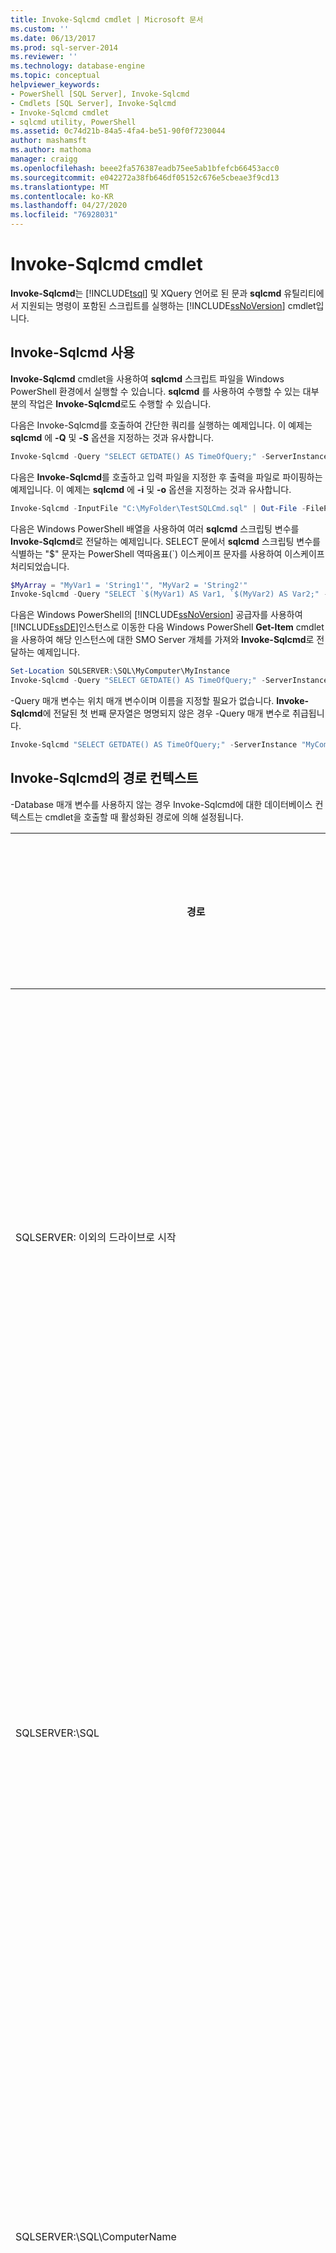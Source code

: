 ```yaml
---
title: Invoke-Sqlcmd cmdlet | Microsoft 문서
ms.custom: ''
ms.date: 06/13/2017
ms.prod: sql-server-2014
ms.reviewer: ''
ms.technology: database-engine
ms.topic: conceptual
helpviewer_keywords:
- PowerShell [SQL Server], Invoke-Sqlcmd
- Cmdlets [SQL Server], Invoke-Sqlcmd
- Invoke-Sqlcmd cmdlet
- sqlcmd utility, PowerShell
ms.assetid: 0c74d21b-84a5-4fa4-be51-90f0f7230044
author: mashamsft
ms.author: mathoma
manager: craigg
ms.openlocfilehash: beee2fa576387eadb75ee5ab1bfefcb66453acc0
ms.sourcegitcommit: e042272a38fb646df05152c676e5cbeae3f9cd13
ms.translationtype: MT
ms.contentlocale: ko-KR
ms.lasthandoff: 04/27/2020
ms.locfileid: "76928031"
---
```

# <a name="invoke-sqlcmd-cmdlet"></a>Invoke-Sqlcmd cmdlet
  **Invoke-Sqlcmd**는 [!INCLUDE[tsql](../includes/tsql-md.md)] 및 XQuery 언어로 된 문과 **sqlcmd** 유틸리티에서 지원되는 명령이 포함된 스크립트를 실행하는 [!INCLUDE[ssNoVersion](../includes/ssnoversion-md.md)] cmdlet입니다.  
  
## <a name="using-invoke-sqlcmd"></a>Invoke-Sqlcmd 사용  
 **Invoke-Sqlcmd** cmdlet을 사용하여 **sqlcmd** 스크립트 파일을 Windows PowerShell 환경에서 실행할 수 있습니다. **sqlcmd** 를 사용하여 수행할 수 있는 대부분의 작업은 **Invoke-Sqlcmd**로도 수행할 수 있습니다.  
  
 다음은 Invoke-Sqlcmd를 호출하여 간단한 쿼리를 실행하는 예제입니다. 이 예제는 **sqlcmd** 에 **-Q** 및 **-S** 옵션을 지정하는 것과 유사합니다.  
  
```powershell
Invoke-Sqlcmd -Query "SELECT GETDATE() AS TimeOfQuery;" -ServerInstance "MyComputer\MyInstance"  
```  
  
 다음은 **Invoke-Sqlcmd**를 호출하고 입력 파일을 지정한 후 출력을 파일로 파이핑하는 예제입니다. 이 예제는 **sqlcmd** 에 **-i** 및 **-o** 옵션을 지정하는 것과 유사합니다.  
  
```powershell
Invoke-Sqlcmd -InputFile "C:\MyFolder\TestSQLCmd.sql" | Out-File -FilePath "C:\MyFolder\TestSQLCmd.rpt"  
```  
  
 다음은 Windows PowerShell 배열을 사용하여 여러 **sqlcmd** 스크립팅 변수를 **Invoke-Sqlcmd**로 전달하는 예제입니다. SELECT 문에서 **sqlcmd** 스크립팅 변수를 식별하는 "$" 문자는 PowerShell 역따옴표(`) 이스케이프 문자를 사용하여 이스케이프 처리되었습니다.  
  
```powershell
$MyArray = "MyVar1 = 'String1'", "MyVar2 = 'String2'"  
Invoke-Sqlcmd -Query "SELECT `$(MyVar1) AS Var1, `$(MyVar2) AS Var2;" -Variable $MyArray  
```  
  
 다음은 Windows PowerShell의 [!INCLUDE[ssNoVersion](../includes/ssnoversion-md.md)] 공급자를 사용하여 [!INCLUDE[ssDE](../includes/ssde-md.md)]인스턴스로 이동한 다음 Windows PowerShell **Get-Item** cmdlet을 사용하여 해당 인스턴스에 대한 SMO Server 개체를 가져와 **Invoke-Sqlcmd**로 전달하는 예제입니다.  
  
```powershell
Set-Location SQLSERVER:\SQL\MyComputer\MyInstance  
Invoke-Sqlcmd -Query "SELECT GETDATE() AS TimeOfQuery;" -ServerInstance (Get-Item .)  
```  
  
 -Query 매개 변수는 위치 매개 변수이며 이름을 지정할 필요가 없습니다. **Invoke-Sqlcmd**에 전달된 첫 번째 문자열은 명명되지 않은 경우 -Query 매개 변수로 취급됩니다.  
  
```powershell
Invoke-Sqlcmd "SELECT GETDATE() AS TimeOfQuery;" -ServerInstance "MyComputer\MyInstance"  
```  
  
## <a name="path-context-in-invoke-sqlcmd"></a>Invoke-Sqlcmd의 경로 컨텍스트  
 -Database 매개 변수를 사용하지 않는 경우 Invoke-Sqlcmd에 대한 데이터베이스 컨텍스트는 cmdlet을 호출할 때 활성화된 경로에 의해 설정됩니다.  
  
|경로|데이터베이스 컨텍스트|  
|----------|----------------------|  
|SQLSERVER: 이외의 드라이브로 시작|로컬 컴퓨터에 있는 기본 인스턴스의 로그인 ID에 대한 기본 데이터베이스입니다.|  
|SQLSERVER:\SQL|로컬 컴퓨터에 있는 기본 인스턴스의 로그인 ID에 대한 기본 데이터베이스입니다.|  
|SQLSERVER:\SQL\ComputerName|지정된 컴퓨터에 있는 기본 인스턴스의 로그인 ID에 대한 기본 데이터베이스입니다.|  
|SQLSERVER:\SQL\ComputerName\InstanceName|지정된 컴퓨터에 있는 지정된 인스턴스의 로그인 ID에 대한 기본 데이터베이스입니다.|  
|SQLSERVER:\SQL\ComputerName\InstanceName\Databases|지정된 컴퓨터에 있는 지정된 인스턴스의 로그인 ID에 대한 기본 데이터베이스입니다.|  
|SQLSERVER:\SQL\ComputerName\InstanceName\Databases\DatabaseName|지정된 컴퓨터에 있는 지정된 인스턴스의 지정된 데이터베이스입니다. 이는 또한 데이터베이스 내의 테이블 및 열 노드를 지정하는 경로와 같은 보다 긴 경로에 적용됩니다.|  
  
 예를 들어 로컬 컴퓨터의 기본 인스턴스에 있는 Windows 계정에 대한 기본 데이터베이스가 master라고 가정합니다. 이 경우 다음 명령에서 master를 반환합니다.  
  
```powershell
Set-Location SQLSERVER:\SQL  
Invoke-Sqlcmd "SELECT DB_NAME() AS DatabaseName;"  
```  
  
 다음 명령에서 [!INCLUDE[ssSampleDBobject](../includes/sssampledbobject-md.md)]를 반환합니다.  
  
```powershell
Set-Location SQLSERVER:\SQL\MyComputer\DEFAULT\Databases\AdventureWorks2012\Tables\Person.Person  
Invoke-Sqlcmd "SELECT DB_NAME() AS DatabaseName;"  
```  
  
 Invoke-Sqlcmd에서 경로 데이터베이스 컨텍스트를 사용하는 경우 경고를 제공합니다. -SuppressProviderContextWarning 매개 변수를 사용하여 경고 메시지를 해제할 수 있습니다. -IgnoreProviderContext 매개 변수를 사용하여 Invoke-Sqlcmd에서 로그인에 대한 기본 데이터베이스를 항상 사용하도록 지정할 수 있습니다.  
  
## <a name="comparing-invoke-sqlcmd-and-the-sqlcmd-utility"></a>Invoke-Sqlcmd와 sqlcmd 유틸리티 비교  
 **Invoke-Sqlcmd** 를 사용하면 **sqlcmd** 유틸리티로 실행할 수 있는 대부분의 스크립트를 실행할 수 있습니다. 하지만 **Invoke-Sqlcmd** 는 **sqlcmd** 가 실행되는 명령 프롬프트 환경과는 다른 Windows PowerShell 환경에서 실행됩니다. **Invoke-Sqlcmd** 의 동작은 Windows PowerShell 환경에서 작동하도록 수정되었습니다.  
  
 모든 **sqlcmd** 명령이 **Invoke-Sqlcmd**에서 구현되는 것은 아닙니다. 구현되지 않는 명령으로는 **:!!**, **:connect**, **:error**, **:out**, **:ed**, **:list**, **:listvar**, **:reset**, **:perftrace**, **:serverlist**등이 있습니다.  
  
 **Invoke-Sqlcmd** 는 **sqlcmd** 환경 변수 또는 스크립팅 변수(예: SQLCMDDBNAME, SQLCMDWORKSTATION)를 초기화하지 않습니다.  
  
 **Invoke-Sqlcmd** 는 Windows PowerShell **-Verbose** 공통 매개 변수를 지정해야 PRINT 문 출력과 같은 메시지를 표시합니다. 다음은 그 예입니다.  
  
```powershell
Invoke-Sqlcmd -Query "PRINT N'abc';" -Verbose  
```  
  
 모든 **sqlcmd** 매개 변수가 PowerShell 환경에서 필요한 것은 아닙니다. 예를 들어 Windows PowerShell은 cmdlet의 모든 출력 서식을 지정하므로 서식 옵션을 지정하는 **sqlcmd** 매개 변수는 **Invoke-Sqlcmd**에서 구현되지 않습니다. 다음 표에서는 호출 하는 **sqlcmd** 매개 변수 및 **sqlcmd** 옵션 간의 관계를 보여 줍니다.  
  
|Description|sqlcmd 옵션|Invoke-Sqlcmd 매개 변수|  
|-----------------|-------------------|------------------------------|  
|서버 및 인스턴스 이름|-S|-ServerInstance|  
|사용할 초기 데이터베이스|-d|-Database|  
|지정된 쿼리 실행 후 종료|-Q|-Query|  
|[!INCLUDE[ssNoVersion](../includes/ssnoversion-md.md)] 인증 로그인 ID|-U|-Username|  
|[!INCLUDE[ssNoVersion](../includes/ssnoversion-md.md)] 인증 암호|-P|-Password|  
|변수 정의|-v|-Variable|  
|쿼리 제한 시간 간격|-t|-QueryTimeout|  
|오류 발생 시 실행 중지|-b|-AbortOnError|  
|관리자 전용 연결|-A|-DedicatedAdministratorConnection|  
|대화형 명령, 시작 스크립트 및 환경 변수를 사용하지 않음|-X|-DisableCommands|  
|변수 대체를 사용하지 않음|-X|-DisableVariables|  
|보고할 최소 심각도 수준|-v|-SeverityLevel|  
|보고할 최소 오류 수준|-M|-ErrorLevel|  
|로그인 제한 시간 간격|-l|-ConnectionTimeout|  
|호스트 이름|-H|-HostName|  
|암호 변경 후 종료|-Z|-NewPassword|  
|쿼리가 포함된 입력 파일|-i|-InputFile|  
|최대 문자 출력 길이|-w|-MaxCharLength|  
|최대 이진 출력 길이|-w|-MaxBinaryLength|  
|SSL 암호화를 사용하여 연결|매개 변수 없음|-EncryptConnection|  
|오류 표시|매개 변수 없음|-OutputSqlErrors|  
|메시지를 stderr로 출력|-r|매개 변수 없음|  
|클라이언트의 국가별 설정 사용|-R|매개 변수 없음|  
|지정된 쿼리 실행 후 실행 중인 상태로 유지|-Q|매개 변수 없음|  
|출력 데이터에 사용할 코드 페이지|-f|매개 변수 없음|  
|암호 변경 후 실행 중인 상태로 유지|-Z|매개 변수 없음|  
|패킷 크기|지정하지 않을 경우|매개 변수 없음|  
|열 구분 기호|-S|매개 변수 없음|  
|출력 헤더 제어|-H|매개 변수 없음|  
|제어 문자 지정|-k|매개 변수 없음|  
|고정 길이 표시 너비|-y|매개 변수 없음|  
|변수 길이 표시 너비|-y|매개 변수 없음|  
|입력 에코|-E|매개 변수 없음|  
|따옴표 붙은 식별자 사용|-I|매개 변수 없음|  
|후행 공백 제거|-w|매개 변수 없음|  
|인스턴스 나열|-l|매개 변수 없음|  
|출력을 유니코드 형식으로 지정|-U|매개 변수 없음|  
|통계 인쇄|-p|매개 변수 없음|  
|명령 종료|-c|매개 변수 없음|  
|Windows 인증을 사용하여 연결|-E|매개 변수 없음|  
  
## <a name="see-also"></a>참고 항목  
 [데이터베이스 엔진 cmdlet 사용](../../2014/database-engine/use-the-database-engine-cmdlets.md)   
 [sqlcmd 유틸리티](../tools/sqlcmd-utility.md)   
 [sqlcmd 유틸리티 사용](../relational-databases/scripting/sqlcmd-use-the-utility.md)  

